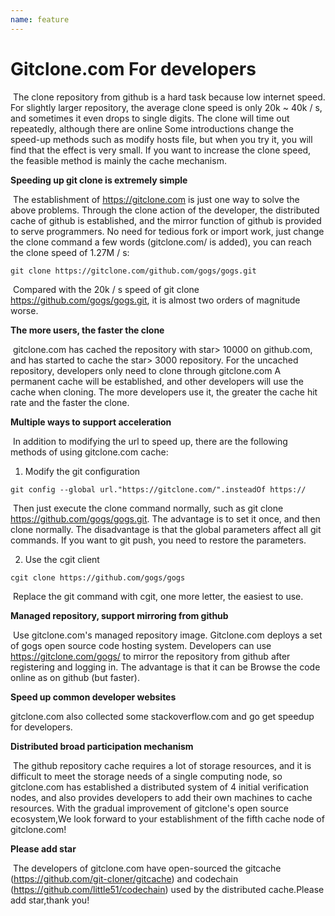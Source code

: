 ```yaml
---
name: feature
---
```


# Gitclone.com For developers

​	The clone repository from github is a hard task because low internet speed. For slightly larger repository, the average clone speed is only 20k ~ 40k / s, and sometimes it even drops to single digits. The clone will time out repeatedly, although there are online Some introductions change the speed-up methods such as modify hosts file, but when you try it, you will find that the effect is very small. If you want to increase the clone speed, the feasible method is mainly the cache mechanism.

**Speeding up git clone is extremely simple**

​	The establishment of https://gitclone.com is just one way to solve the above problems. Through the clone action of the developer, the distributed cache of github is established, and the mirror function of github is provided to serve programmers. No need for tedious fork or import work, just change the clone command a few words (gitclone.com/ is added), you can reach the clone speed of 1.27M / s:

```shell
git clone https://gitclone.com/github.com/gogs/gogs.git
```

​	Compared with the 20k / s speed of git clone https://github.com/gogs/gogs.git, it is almost two orders of magnitude worse.

**The more users, the faster the clone**

​	gitclone.com has cached the repository with star> 10000 on github.com, and has started to cache the star> 3000 repository. For the uncached repository, developers only need to clone through gitclone.com A permanent cache will be established, and other developers will use the cache when cloning. The more developers use it, the greater the cache hit rate and the faster the clone.

**Multiple ways to support acceleration**

​	In addition to modifying the url to speed up, there are the following methods of using gitclone.com cache:

1. Modify the git configuration

```
git config --global url."https://gitclone.com/".insteadOf https://
```

​	Then just execute the clone command normally, such as git clone https://github.com/gogs/gogs.git. The advantage is to set it once, and then clone normally. The disadvantage is that the global parameters affect all git commands. If you want to git push, you need to restore the parameters.

2. Use the cgit client

```
cgit clone https://github.com/gogs/gogs
```

​	Replace the git command with cgit, one more letter, the easiest to use.

**Managed repository, support mirroring from github**

​	Use gitclone.com's managed repository image. Gitclone.com deploys a set of gogs open source code hosting system. Developers can use https://gitclone.com/gogs/ to mirror the repository from github after registering and logging in. The advantage is that it can be Browse the code online as on github (but faster).

**Speed up common developer websites**

gitclone.com also collected some stackoverflow.com and go get speedup for developers.

**Distributed broad participation mechanism**

​	The github repository cache requires a lot of storage resources, and it is difficult to meet the storage needs of a single computing node, so gitclone.com has established a distributed system of 4 initial verification nodes, and also provides developers to add their own machines to cache resources.  With the gradual improvement of gitclone's open source ecosystem,We look forward to your establishment of the fifth cache node of gitclone.com!

**Please add star**

​	The developers of gitclone.com have open-sourced the gitcache (https://github.com/git-cloner/gitcache) and codechain (https://github.com/little51/codechain) used by the distributed cache.Please add star,thank you!